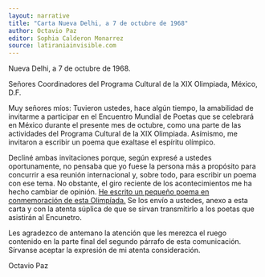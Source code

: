 ```yaml
---
layout: narrative
title: "Carta Nueva Delhi, a 7 de octubre de 1968"
author: Octavio Paz
editor: Sophia Calderon Monarrez
source: latiraniainvisible.com
---
```


Nueva Delhi, a 7 de octubre de 1968.

Señores Coordinadores del Programa Cultural de la
XIX Olimpiada,
México, D.F.

Muy señores míos:
Tuvieron ustedes, hace algún tiempo, la amabilidad de invitarme a participar en el Encuentro Mundial de Poetas que se celebrará en México durante el presente mes de octubre, como una parte de las actividades del Programa Cultural de la XIX Olimpiada. Asímismo, me invitaron a escribir un poema que exaltase el espíritu olímpico.

Decliné ambas invitaciones porque, según expresé a ustedes oportunamente, no pensaba que yo fuese la persona más a propósito para concurrir a esa reunión internacional y, sobre todo, para escribir un poema con ese tema. No obstante, el giro reciente de los acontecimientos me ha hecho cambiar de opinión. [He escrito un pequeño poema en conmemoración de esta Olimpíada.](https://sophie-mcm.github.io/olimpiada-1968/texts/poema-olimpiada/) Se los envío a ustedes, anexo a esta carta y con la atenta súplica de que se sirvan transmitirlo a los poetas que asistirán al Encunetro.

Les agradezco de antemano la atención que les merezca el ruego contenido en la parte final del segundo párrafo de esta comunicación. Sírvanse aceptar la expresión de mi atenta consideración.

Octavio Paz
